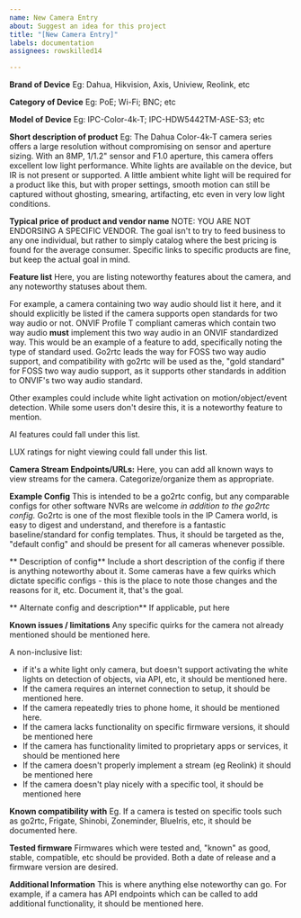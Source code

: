```yaml
---
name: New Camera Entry
about: Suggest an idea for this project
title: "[New Camera Entry]"
labels: documentation
assignees: rowskilled14

---
```


**Brand of Device**
Eg: Dahua, Hikvision, Axis, Uniview, Reolink, etc

**Category of Device**
Eg: PoE; Wi-Fi; BNC; etc

**Model of Device**
Eg: IPC-Color-4k-T; IPC-HDW5442TM-ASE-S3; etc

**Short description of product**
Eg: The Dahua Color-4k-T camera series offers a large resolution without compromising on sensor and aperture sizing.  With an 8MP, 1/1.2" sensor and F1.0 aperture, this camera offers excellent low light performance.  White lights are available on the device, but IR is not present or supported.  A little ambient white light will be required for a product like this, but with proper settings, smooth motion can still be captured without ghosting, smearing, artifacting, etc even in very low light conditions.  

**Typical price of product and vendor name**
NOTE: YOU ARE NOT ENDORSING A SPECIFIC VENDOR.  The goal isn't to try to feed business to any one individual, but rather to simply catalog where the best pricing is found for the average consumer.  Specific links to specific products are fine, but keep the actual goal in mind.  

**Feature list**
Here, you are listing noteworthy features about the camera, and any noteworthy statuses about them.  

For example, a camera containing two way audio should list it here, and it should explicitly be listed if the camera supports open standards for two way audio or not.  ONVIF Profile T compliant cameras which contain two way audio **must** implement this two way audio in an ONVIF standardized way.  This would be an example of a feature to add, specifically noting the type of standard used.  Go2rtc leads the way for FOSS two way audio support, and compatibility with go2rtc will be used as the, "gold standard" for FOSS two way audio support, as it supports other standards in addition to ONVIF's two way audio standard.  

Other examples could include white light activation on motion/object/event detection.  While some users don't desire this, it is a noteworthy feature to mention.

AI features could fall under this list.

LUX ratings for night viewing could fall under this list.

**Camera Stream Endpoints/URLs:**
Here, you can add all known ways to view streams for the camera.  Categorize/organize them as appropriate.  

**Example Config**
This is intended to be a go2rtc config, but any comparable configs for other software NVRs are welcome *in addition to the go2rtc config.*  Go2rtc is one of the most flexible tools in the IP Camera world, is easy to digest and understand, and therefore is a fantastic baseline/standard for config templates.  Thus, it should be targeted as the, "default config" and should be present for all cameras whenever possible. 

** Description of config**
Include a short description of the config if there is anything noteworthy about it.  Some cameras have a few quirks which dictate specific configs - this is the place to note those changes and the reasons for it, etc.  Document it, that's the goal.  

** Alternate config and description**
If applicable, put here

**Known issues / limitations**
Any specific quirks for the camera not already mentioned should be mentioned here.  

A non-inclusive list:

* if it's a white light only camera, but doesn't support activating the white lights on detection of objects, via API, etc, it should be mentioned here.  
* If the camera requires an internet connection to setup, it should be mentioned here.  
* If the camera repeatedly tries to phone home, it should be mentioned here.  
* If the camera lacks functionality on specific firmware versions, it should be mentioned here
* If the camera has functionality limited to proprietary apps or services, it should be mentioned here
* If the camera doesn't properly implement a stream (eg Reolink) it should be mentioned here
* If the camera doesn't play nicely with a specific tool, it should be mentioned here

**Known compatibility with**
Eg. If a camera is tested on specific tools such as go2rtc, Frigate, Shinobi, Zoneminder, BlueIris, etc, it should be documented here.  

**Tested firmware**
Firmwares which were tested and, "known" as good, stable, compatible, etc should be provided.  Both a date of release and a firmware version are desired.  

**Additional Information**
This is where anything else noteworthy can go.  For example, if a camera has API endpoints which can be called to add additional functionality, it should be mentioned here.
